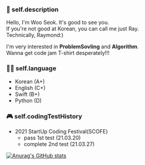 ### 🙉 self.description

Hello, I'm Woo Seok.
It's good to see you.  
If you're not good at Korean, you can call me just Ray.  
Technically, Raymond:)

I'm very interested in **ProblemSovling** and **Algorithm**.   
Wanna get code jam T-shirt desperately!!!

### 🧑‍💻 self.language

- Korean (A+)
- English (C+)
- Swift (B+)
- Python (D)

### 🎮 self.codingTestHistory

- 2021 StartUp Coding Festival(SCOFE)
  - pass 1st test (21.03.20)
  - complete 2nd test (21.03.27)

[![Anurag's GitHub stats](https://github-readme-stats.vercel.app/api?username=torch-ray&show_icons=true&theme=radical)](https://github.com/anuraghazra/github-readme-stats)
